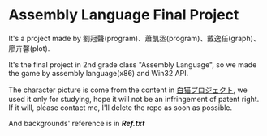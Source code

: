 Assembly Language Final Project
===
It's a project made by 劉冠聲(program)、蕭凱丞(program)、戴逸任(graph)、廖卉馨(plot). 

It's the final project in 2nd grade class "Assembly Language", so we made the game by assembly language(x86) and Win32 API.

The character picture is come from the content in [白猫プロジェクト](http://www.wcproject.so-net.tw/), we used it only for studying, hope it will not be an infringement of patent right. If it will, please contact me, I'll delete the repo as soon as possible. 

And backgrounds' reference is in ***Ref.txt***